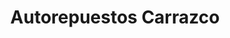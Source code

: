 ---
title: "Autorepuestos Carrazco"
url: /tegucigalpa/autorepuestos-carrazco/
shop: Autowerkstatt
---